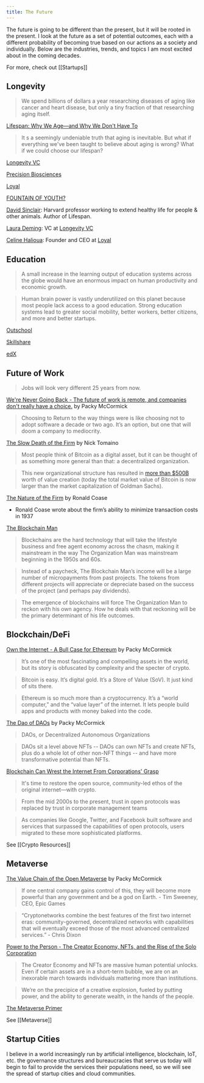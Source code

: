 ```yaml
---
title: The Future
---
```


The future is going to be different than the present, but it will be rooted in the present. I look at the future as a set of potential outcomes, each with a different probability of becoming true based on our actions as a society and individually. Below are the industries, trends, and topics I am most excited about in the coming decades.

For more, check out [[Startups]]

## Longevity 

> We spend billions of dollars a year researching diseases of aging like cancer and heart disease, but only a tiny fraction of that researching aging itself.

[Lifespan: Why We Age―and Why We Don't Have To](https://www.amazon.com/Lifespan-Why-Age_and-Dont-Have/dp/1501191977)

> It s a seemingly undeniable truth that aging is inevitable. But what if everything we've been taught to believe about aging is wrong? What if we could choose our lifespan?

[Longevity VC](https://www.longevity.vc/)

[Precision Biosciences](https://precisionbiosciences.com/)

[Loyal](https://loyalfordogs.com/)

[FOUNTAIN OF YOUTH?](https://www.diamandis.com/blog/fountain-of-youth)

[David Sinclair](https://twitter.com/davidasinclair?ref_src=twsrc%5Egoogle%7Ctwcamp%5Eserp%7Ctwgr%5Eauthor): Harvard professor working to extend healthy life for people & other animals. Author of Lifespan.

[Laura Deming](https://twitter.com/LauraDeming): VC at [Longevity VC](https://www.longevity.vc/)

[Celine Halioua](https://twitter.com/celinehalioua): Founder and CEO at [Loyal](https://loyalfordogs.com/)

## Education

> A small increase in the learning output of education systems across the globe would have an enormous impact on human productivity and economic growth.

> Human brain power is vastly underutilized on this planet because most people lack access to a good education. Strong education systems lead to greater social mobility, better workers, better citizens, and more and better startups.

[Outschool](https://outschool.com/)

[Skillshare](https://www.skillshare.com/?via=header)

[edX](https://www.edx.org/)


## Future of Work

> Jobs will look very different 25 years from now.

[We're Never Going Back - The future of work is remote, and companies don't really have a choice.](https://www.notboring.co/p/were-never-going-back) by Packy McCormick

> Choosing to Return to the way things were is like choosing not to adopt software a decade or two ago. It’s an option, but one that will doom a company to mediocrity. 

[The Slow Death of the Firm](https://thecontrol.co/the-slow-death-of-the-firm-1bd6cc81286b) by Nick Tomaino

> Most people think of Bitcoin as a digital asset, but it can be thought of as something more general than that: a decentralized organization.

> This new organizational structure has resulted in [more than $500B](https://coinmarketcap.com/currencies/bitcoin/) worth of value creation (today the total market value of Bitcoin is now larger than the market capitalization of Goldman Sachs).

[The Nature of the Firm](https://onlinelibrary.wiley.com/doi/full/10.1111/j.1468-0335.1937.tb00002.x) by Ronald Coase

- Ronald Coase wrote about the firm’s ability to minimize transaction costs in 1937

[The Blockchain Man](https://www.ribbonfarm.com/2017/10/10/the-blockchain-man/)

> Blockchains are the hard technology that will take the lifestyle business and free agent economy across the chasm, making it mainstream in the way The Organization Man was mainstream beginning in the 1950s and 60s.

> Instead of a paycheck, The Blockchain Man’s income will be a large number of micropayments from past projects. The tokens from different projects will appreciate or depreciate based on the success of the project (and perhaps pay dividends).

> The emergence of blockchains will force The Organization Man to reckon with his own agency. How he deals with that reckoning will be the primary determinant of his life outcomes.


## Blockchain/DeFi

[Own the Internet - A Bull Case for Ethereum](https://www.notboring.co/p/own-the-internet) by Packy McCormick

> It’s one of the most fascinating and compelling assets in the world, but its story is obfuscated by complexity and the specter of crypto. 

> Bitcoin is easy. It’s digital gold. It’s a Store of Value (SoV). It just kind of sits there. 

> Ethereum is so much more than a cryptocurrency. It’s a “world computer,” and the “value layer” of the internet. It lets people build apps and products with money baked into the code. 

[The Dao of DAOs](https://www.notboring.co/p/the-dao-of-daos) by Packy McCormick

> DAOs, or Decentralized Autonomous Organizations

> DAOs sit a level above NFTs -- DAOs can own NFTs and create NFTs, plus do a whole lot of other non-NFT things -- and have more transformative potential than NFTs. 

[Blockchain Can Wrest the Internet From Corporations' Grasp](https://www.wired.com/story/how-blockchain-can-wrest-the-internet-from-corporations/)

> It's time to restore the open source, community-led ethos of the original internet—with crypto.

> From the mid 2000s to the present, trust in open protocols was replaced by trust in corporate management teams

> As companies like Google, Twitter, and Facebook built software and services that surpassed the capabilities of open protocols, users migrated to these more sophisticated platforms.

See [[Crypto Resources]]

## Metaverse

[The Value Chain of the Open Metaverse](https://www.notboring.co/p/the-value-chain-of-the-open-metaverse) by Packy McCormick

> If one central company gains control of this, they will become more powerful than any government and be a god on Earth. - Tim Sweeney, CEO, Epic Games

> “Cryptonetworks combine the best features of the first two internet eras: community-governed, decentralized networks with capabilities that will eventually exceed those of the most advanced centralized services.” - Chris Dixon

[Power to the Person - The Creator Economy, NFTs, and the Rise of the Solo Corporation](https://www.notboring.co/p/power-to-the-person)

> The Creator Economy and NFTs are massive human potential unlocks. Even if certain assets are in a short-term bubble, we are on an inexorable march towards individuals mattering more than institutions. 

> We’re on the precipice of a creative explosion, fueled by putting power, and the ability to generate wealth, in the hands of the people. 

[The Metaverse Primer](https://www.matthewball.vc/the-metaverse-primer)

See [[Metaverse]]

## Startup Cities

I believe in a world increasingly run by artificial intelligence, blockchain, IoT, etc. the governance structures and bureaucracies that serve us today will begin to fail to provide the services their populations need, so we will see the spread of startup cities and cloud communities. 









